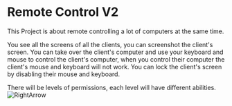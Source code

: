 # Remote Control V2
This Project is about remote controlling a lot of computers at the same time.

You see all the screens of all the clients, you can screenshot the client's screen.
You can take over the client's computer and use your keyboard and mouse to control the client's computer, when you control their computer the client's mouse and keyboard will not work.
You can lock the client's screen by disabling their mouse and keyboard.

There will be levels of permissions, each level will have different abilities.
![RightArrow](https://user-images.githubusercontent.com/87939329/221230456-ec20e9ef-a048-4c5e-88b4-33a626bcc10e.png)

